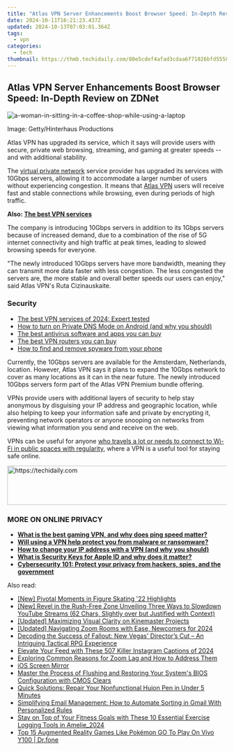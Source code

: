 ```yaml
---
title: "Atlas VPN Server Enhancements Boost Browser Speed: In-Depth Review on ZDNet"
date: 2024-10-11T16:21:23.437Z
updated: 2024-10-13T07:03:01.364Z
tags:
  - vpn
categories:
  - tech
thumbnail: https://thmb.techidaily.com/80e5cdef4afad3cdaa6f71026bfd555865de3d18de62989f967049cc703431b5.jpg
---
```


## Atlas VPN Server Enhancements Boost Browser Speed: In-Depth Review on ZDNet

![a-woman-in-sitting-in-a-coffee-shop-while-using-a-laptop](https://www.zdnet.com/a/img/resize/0320ba8112640abd1ef27ca08021c654981af7f1/2023/02/14/4112d0ec-371b-46cb-bf8d-43bf747ef0f9/a-woman-in-sitting-in-a-coffee-shop-while-using-a-laptop.jpg?auto=webp&width=1280)

Image: Getty/Hinterhaus Productions

Atlas VPN has upgraded its service, which it says will provide users with secure, private web browsing, streaming, and gaming at greater speeds -- and with additional stability. 

The [virtual private network](https://www.zdnet.com/article/best-vpn/) service provider has upgraded its services with 10Gbps servers, allowing it to accommodate a larger number of users without experiencing congestion. It means that [Atlas VPN](https://atlasvpn.sjv.io/c/159047/928109/12618?&sharedId=zdnet&subId1=zd-%5F%5FCOM%5FCLICK%5FID%5F%5F-dtp) users will receive fast and stable connections while browsing, even during periods of high traffic. 

**Also: [The best VPN services](https://www.zdnet.com/article/best-vpn/)**

The company is introducing 10Gbps servers in addition to its 1Gbps servers because of increased demand, due to a combination of the rise of 5G internet connectivity and high traffic at peak times, leading to slowed browsing speeds for everyone. 

"The newly introduced 10Gbps servers have more bandwidth, meaning they can transmit more data faster with less congestion. The less congested the servers are, the more stable and overall better speeds our users can enjoy," said Atlas VPN's Ruta Cizinauskaite. 

### Security

* [The best VPN services of 2024: Expert tested](https://www.zdnet.com/article/best-vpn/)
* [How to turn on Private DNS Mode on Android (and why you should)](https://www.zdnet.com/article/how-to-turn-on-private-dns-mode-on-android-and-why-you-should/)
* [The best antivirus software and apps you can buy](https://www.zdnet.com/article/best-antivirus/)
* [The best VPN routers you can buy](https://www.zdnet.com/article/best-vpn-router/)
* [How to find and remove spyware from your phone](https://www.zdnet.com/article/how-to-find-and-remove-spyware-from-your-phone/)

Currently, the 10Gbps servers are available for the Amsterdam, Netherlands, location. However, Atlas VPN says it plans to expand the 10Gbps network to cover as many locations as it can in the near future. The newly introduced 10Gbps servers form part of the Atlas VPN Premium bundle offering. 

VPNs provide users with additional layers of security to help stay anonymous by disguising your IP address and geographic location, while also helping to keep your information safe and private by encrypting it, preventing network operators or anyone snooping on networks from viewing what information you send and receive on the web. 

VPNs can be useful for anyone [who travels a lot or needs to connect to Wi-Fi in public spaces with regularity](https://www.zdnet.com/article/connecting-to-public-wi-fi-heres-how-to-protect-your-data-and-your-device/), where a VPN is a useful tool for staying safe online.

<!-- affiliate ads begin -->
<a href="https://appsumo.8odi.net/c/5597632/2130870/7443" target="_top" id="2130870">
  <img src="//a.impactradius-go.com/display-ad/7443-2130870" border="0" alt="https://techidaily.com" width="728" height="90"/>
</a>
<img height="0" width="0" src="https://appsumo.8odi.net/i/5597632/2130870/7443" style="position:absolute;visibility:hidden;" border="0" />
<!-- affiliate ads end -->

### **MORE ON ONLINE PRIVACY**

* [**What is the best gaming VPN, and why does ping speed matter?**](https://www.zdnet.com/article/best-gaming-vpn/)
* [**Will using a VPN help protect you from malware or ransomware?**](https://www.zdnet.com/article/will-using-a-vpn-help-protect-me-from-malware-or-ransomware/)
* [**How to change your IP address with a VPN (and why you should)**](https://www.zdnet.com/article/how-to-change-your-ip-address-why-youd-want-to-and-when-you-shouldnt/)
* [**What is Security Keys for Apple ID and why does it matter?**](https://www.zdnet.com/article/what-is-security-keys-for-apple-id-and-why-does-it-matter/)
* [**Cybersecurity 101: Protect your privacy from hackers, spies, and the government**](https://www.zdnet.com/article/online-security-101-how-to-protect-your-privacy-from-hackers-spies-and-the-government/)

<ins class="adsbygoogle"
     style="display:block"
     data-ad-format="autorelaxed"
     data-ad-client="ca-pub-7571918770474297"
     data-ad-slot="1223367746"></ins>

<ins class="adsbygoogle"
     style="display:block"
     data-ad-client="ca-pub-7571918770474297"
     data-ad-slot="8358498916"
     data-ad-format="auto"
     data-full-width-responsive="true"></ins>

<span class="atpl-alsoreadstyle">Also read:</span>
<div><ul>
<li><a href="https://extra-support.techidaily.com/new-pivotal-moments-in-figure-skating-22-highlights/"><u>[New] Pivotal Moments in Figure Skating '22 Highlights</u></a></li>
<li><a href="https://youtube-data.techidaily.com/evel-in-the-rush-free-zone-unveiling-three-ways-to-slowdown-youtube-streams-62-chars-slightly-over-but-justified-with-context/"><u>[New] Revel in the Rush-Free Zone Unveiling Three Ways to Slowdown YouTube Streams (62 Chars, Slightly over but Justified with Context)</u></a></li>
<li><a href="https://extra-skills.techidaily.com/updated-maximizing-visual-clarity-on-kinemaster-projects/"><u>[Updated] Maximizing Visual Clarity on Kinemaster Projects</u></a></li>
<li><a href="https://on-screen-recording.techidaily.com/updated-navigating-zoom-rooms-with-ease-newcomers-for-2024/"><u>[Updated] Navigating Zoom Rooms with Ease, Newcomers for 2024</u></a></li>
<li><a href="https://buynow-tips.techidaily.com/decoding-the-success-of-fallout-new-vegas-directors-cut-an-intriguing-tactical-rpg-experience/"><u>Decoding the Success of Fallout: New Vegas' Director’s Cut – An Intriguing Tactical RPG Experience</u></a></li>
<li><a href="https://techno-recovery.techidaily.com/elevate-your-feed-with-these-507-killer-instagram-captions-of-2024/"><u>Elevate Your Feed with These 507 Killer Instagram Captions of 2024</u></a></li>
<li><a href="https://techno-recovery.techidaily.com/exploring-common-reasons-for-zoom-lag-and-how-to-address-them/"><u>Exploring Common Reasons for Zoom Lag and How to Address Them</u></a></li>
<li><a href="https://tools.techidaily.com/wondershare/drfone/ios-screen-mirror/"><u>iOS Screen Mirror</u></a></li>
<li><a href="https://techno-recovery.techidaily.com/master-the-process-of-flushing-and-restoring-your-systems-bios-configuration-with-cmos-clears/"><u>Master the Process of Flushing and Restoring Your System's BIOS Configuration with CMOS Clears</u></a></li>
<li><a href="https://common-error.techidaily.com/quick-solutions-repair-your-nonfunctional-huion-pen-in-under-5-minutes/"><u>Quick Solutions: Repair Your Nonfunctional Huion Pen in Under 5 Minutes</u></a></li>
<li><a href="https://techno-recovery.techidaily.com/simplifying-email-management-how-to-automate-sorting-in-gmail-with-personalized-rules/"><u>Simplifying Email Management: How to Automate Sorting in Gmail With Personalized Rules</u></a></li>
<li><a href="https://techno-recovery.techidaily.com/stay-on-top-of-your-fitness-goals-with-these-10-essential-exercise-logging-tools-in-amelie2024/"><u>Stay on Top of Your Fitness Goals with These 10 Essential Exercise Logging Tools in Amelie_2024</u></a></li>
<li><a href="https://change-location.techidaily.com/top-15-augmented-reality-games-like-pokemon-go-to-play-on-vivo-y100-drfone-by-drfone-virtual-android/"><u>Top 15 Augmented Reality Games Like Pokémon GO To Play On Vivo Y100 | Dr.fone</u></a></li>
</ul></div>

